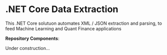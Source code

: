 # .NET Core Data Extraction

This .NET Core solutuon automates XML / JSON extraction and parsing, to feed Machine Learning and Quant Finance applications

**Repository Components**:

Under construction...